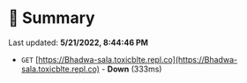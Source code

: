 # 📖 Summary
Last updated: **5/21/2022, 8:44:46 PM**

- `GET` [https://Bhadwa-sala.toxicblte.repl.co](https://Bhadwa-sala.toxicblte.repl.co) - **Down** (333ms)

